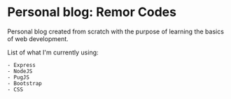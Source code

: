 # Personal blog: Remor Codes
Personal blog created from scratch with the purpose of learning the basics of web development.

List of what I'm currently using:

    - Express
    - NodeJS
    - PugJS
    - Bootstrap
    - CSS
